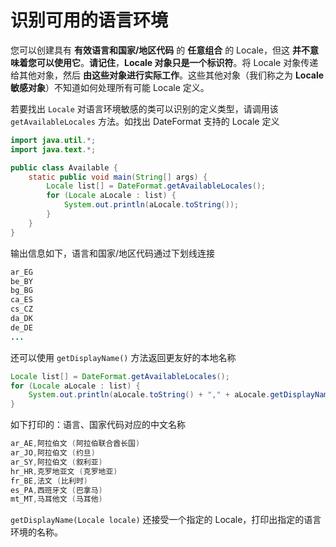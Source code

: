 # 识别可用的语言环境

您可以创建具有 **有效语言和国家/地区代码** 的 **任意组合** 的 Locale，但这 **并不意味着您可以使用它**。**请记住**，**Locale 对象只是一个标识符**。将 Locale 对象传递给其他对象，然后 **由这些对象进行实际工作**。这些其他对象（我们称之为 **Locale 敏感对象**）不知道如何处理所有可能 Locale 定义。

若要找出 `Locale` 对语言环境敏感的类可以识别的定义类型，请调用该 `getAvailableLocales` 方法。如找出 DateFormat 支持的 Locale 定义

```java
import java.util.*;
import java.text.*;

public class Available {
    static public void main(String[] args) {
        Locale list[] = DateFormat.getAvailableLocales();
        for (Locale aLocale : list) {
            System.out.println(aLocale.toString());
        }
    }
}
```

输出信息如下，语言和国家/地区代码通过下划线连接

```java
ar_EG
be_BY
bg_BG
ca_ES
cs_CZ
da_DK
de_DE
...
```

还可以使用 `getDisplayName()` 方法返回更友好的本地名称

```java
Locale list[] = DateFormat.getAvailableLocales();
for (Locale aLocale : list) {
    System.out.println(aLocale.toString() + "," + aLocale.getDisplayName());
}
```

如下打印的：语言、国家代码对应的中文名称

```java
ar_AE,阿拉伯文 (阿拉伯联合酋长国)
ar_JO,阿拉伯文 (约旦)
ar_SY,阿拉伯文 (叙利亚)
hr_HR,克罗地亚文 (克罗地亚)
fr_BE,法文 (比利时)
es_PA,西班牙文 (巴拿马)
mt_MT,马耳他文 (马耳他)
```

`getDisplayName(Locale locale)`  还接受一个指定的 Locale，打印出指定的语言环境的名称。
